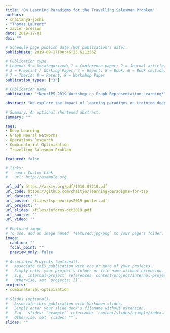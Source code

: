 ```yaml
---
title: "On Learning Paradigms for the Travelling Salesman Problem"
authors:
- chaitanya-joshi
- "Thomas Laurent"
- xavier-bresson
date: 2019-12-01
doi: ""

# Schedule page publish date (NOT publication's date).
publishDate: 2019-09-17T00:46:25.621256Z

# Publication type.
# Legend: 0 = Uncategorized; 1 = Conference paper; 2 = Journal article;
# 3 = Preprint / Working Paper; 4 = Report; 5 = Book; 6 = Book section;
# 7 = Thesis; 8 = Patent; 9 = Workshop Paper
publication_types: ["3"]

# Publication name
publication: "*NeurIPS 2019 Workshop on Graph Representation Learning*"

abstract: "We explore the impact of learning paradigms on training deep neural networks for the Travelling Salesman Problem. We design controlled experiments to train supervised learning (SL) and reinforcement learning (RL) models on fixed graph sizes up to 100 nodes, and evaluate them on variable sized graphs up to 500 nodes. Beyond not needing labelled data, our results reveal favorable properties of RL over SL: RL training leads to better emergent generalization to variable graph sizes and is a key component for learning scale-invariant solvers for novel combinatorial problems."

# Summary. An optional shortened abstract.
summary: ""

tags:
- Deep Learning
- Graph Neural Networks
- Operations Research
- Combinatorial Optimization
- Travelling Salesman Problem

featured: false

# links:
# - name: Custom Link
#   url: http://example.org

url_pdf: https://arxiv.org/pdf/1910.07210.pdf
url_code: https://github.com/chaitjo/learning-paradigms-for-tsp
url_dataset: ''
url_poster: /files/tsp-neurips2019-poster.pdf
url_project: ''
url_slides: /files/informs-oct2019.pdf
url_source: ''
url_video: ''

# Featured image
# To use, add an image named `featured.jpg/png` to your page's folder. 
image:
  caption: ""
  focal_point: ""
  preview_only: false

# Associated Projects (optional).
#   Associate this publication with one or more of your projects.
#   Simply enter your project's folder or file name without extension.
#   E.g. `internal-project` references `content/project/internal-project/index.md`.
#   Otherwise, set `projects: []`.
projects:
- combinatorial-optimization

# Slides (optional).
#   Associate this publication with Markdown slides.
#   Simply enter your slide deck's filename without extension.
#   E.g. `slides: "example"` references `content/slides/example/index.md`.
#   Otherwise, set `slides: ""`.
slides: ""
---
```

